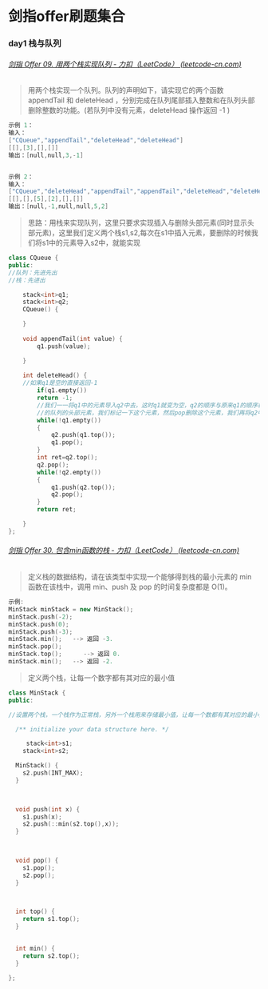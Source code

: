 # 剑指offer刷题集合

### day1 栈与队列   

###### [剑指 Offer 09. 用两个栈实现队列 - 力扣（LeetCode） (leetcode-cn.com)](https://leetcode-cn.com/problems/yong-liang-ge-zhan-shi-xian-dui-lie-lcof/)

> 用两个栈实现一个队列。队列的声明如下，请实现它的两个函数 appendTail 和 deleteHead ，分别完成在队列尾部插入整数和在队列头部删除整数的功能。(若队列中没有元素，deleteHead 操作返回 -1 )              
>

```cpp
示例 1：
输入：
["CQueue","appendTail","deleteHead","deleteHead"]
[[],[3],[],[]]
输出：[null,null,3,-1]


示例 2：
输入：
["CQueue","deleteHead","appendTail","appendTail","deleteHead","deleteHead"]
[[],[],[5],[2],[],[]]
输出：[null,-1,null,null,5,2]
```

> 思路：用栈来实现队列，这里只要求实现插入与删除头部元素(同时显示头部元素)，这里我们定义两个栈s1,s2,每次在s1中插入元素，要删除的时候我们将s1中的元素导入s2中，就能实现

```cpp
class CQueue {
public:
//队列：先进先出
//栈：先进出

    stack<int>q1;
    stack<int>q2;
    CQueue() {

    }
    
    void appendTail(int value) {
        q1.push(value);

    }
    
    int deleteHead() {
    //如果q1是空的直接返回-1
        if(q1.empty())
        return -1;
        //我们一一将q1中的元素导入q2中去，这时q1就变为空，q2的顺序与原来q1的顺序相反，我们拿出q2的top元素即为我们要删除
        //的队列的头部元素，我们标记一下这个元素，然后pop删除这个元素，我们再将q2中的元素重新导入q1中
        while(!q1.empty())
        {
            q2.push(q1.top());
            q1.pop();
        }
        int ret=q2.top();
        q2.pop();
        while(!q2.empty())
        {
            q1.push(q2.top());
            q2.pop();
        }
        return ret;

    }
};
```

###### [剑指 Offer 30. 包含min函数的栈 - 力扣（LeetCode） (leetcode-cn.com)](https://leetcode-cn.com/problems/bao-han-minhan-shu-de-zhan-lcof/)

> 定义栈的数据结构，请在该类型中实现一个能够得到栈的最小元素的 min 函数在该栈中，调用 min、push 及 pop 的时间复杂度都是 O(1)。
>

```cpp
示例:
MinStack minStack = new MinStack();
minStack.push(-2);
minStack.push(0);
minStack.push(-3);
minStack.min();   --> 返回 -3.
minStack.pop();
minStack.top();      --> 返回 0.
minStack.min();   --> 返回 -2.
```

> 定义两个栈，让每一个数字都有其对应的最小值

```cpp
class MinStack {
public:

//设置两个栈，一个栈作为正常栈，另外一个栈用来存储最小值，让每一个数都有其对应的最小值

  /** initialize your data structure here. */

 	 stack<int>s1;
​    stack<int>s2;

  MinStack() {
​    s2.push(INT_MAX);
  }

  

  void push(int x) {
​    s1.push(x);
​    s2.push(::min(s2.top(),x));
  }

  

  void pop() {
​    s1.pop();
​    s2.pop();
  }

  

  int top() {
​    return s1.top();
  }

  
  int min() {
​    return s2.top();
  }

};
```

